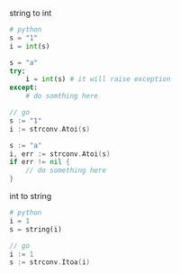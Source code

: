 string to int

```python
# python
s = "1"
i = int(s)

s = "a"
try:
	i = int(s) # it will raise exception
except:
	# do somthing here
```

```go
// go
s := "1"
i := strconv.Atoi(s)

s := "a"
i, err := strconv.Atoi(s)
if err != nil {
	// do something here
}
```

int to string

```python
# python
i = 1
s = string(i)
```

```go
// go
i := 1
s := strconv.Itoa(i)
```
